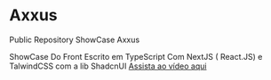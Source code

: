 # Axxus
Public Repository ShowCase Axxus

ShowCase Do Front Escrito em TypeScript Com NextJS ( React.JS) e TalwindCSS com a lib ShadcnUI
[Assista ao vídeo aqui](https://youtu.be/YqYAxD4lO0w)




